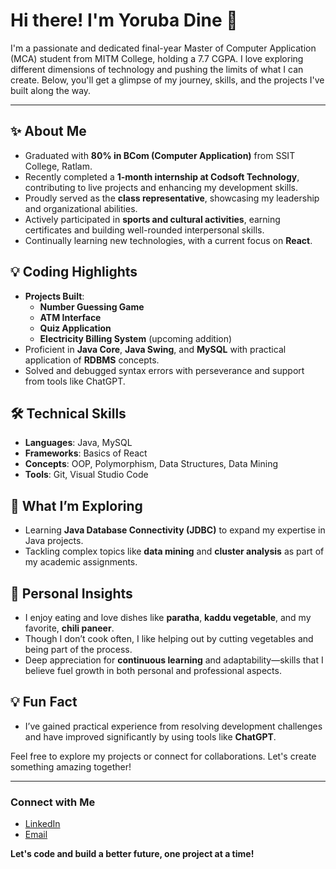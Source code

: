 # Hi there! I'm Yoruba Dine 👋

I'm a passionate and dedicated final-year Master of Computer Application (MCA) student from MITM College, holding a 7.7 CGPA. I love exploring different dimensions of technology and pushing the limits of what I can create. Below, you'll get a glimpse of my journey, skills, and the projects I've built along the way.

---

## ✨ About Me
- Graduated with **80% in BCom (Computer Application)** from SSIT College, Ratlam.
- Recently completed a **1-month internship at Codsoft Technology**, contributing to live projects and enhancing my development skills.
- Proudly served as the **class representative**, showcasing my leadership and organizational abilities.
- Actively participated in **sports and cultural activities**, earning certificates and building well-rounded interpersonal skills.
- Continually learning new technologies, with a current focus on **React**.

## 💡 Coding Highlights
- **Projects Built**:
  - **Number Guessing Game**
  - **ATM Interface**
  - **Quiz Application**
  - **Electricity Billing System** (upcoming addition)
- Proficient in **Java Core**, **Java Swing**, and **MySQL** with practical application of **RDBMS** concepts.
- Solved and debugged syntax errors with perseverance and support from tools like ChatGPT.

## 🛠️ Technical Skills
- **Languages**: Java, MySQL
- **Frameworks**: Basics of React
- **Concepts**: OOP, Polymorphism, Data Structures, Data Mining
- **Tools**: Git, Visual Studio Code

## 🔄 What I’m Exploring
- Learning **Java Database Connectivity (JDBC)** to expand my expertise in Java projects.
- Tackling complex topics like **data mining** and **cluster analysis** as part of my academic assignments.

## 🌿 Personal Insights
- I enjoy eating and love dishes like **paratha**, **kaddu vegetable**, and my favorite, **chili paneer**.
- Though I don’t cook often, I like helping out by cutting vegetables and being part of the process.
- Deep appreciation for **continuous learning** and adaptability—skills that I believe fuel growth in both personal and professional aspects.

## 💡 Fun Fact
- I’ve gained practical experience from resolving development challenges and have improved significantly by using tools like **ChatGPT**.

Feel free to explore my projects or connect for collaborations. Let's create something amazing together!

---

### Connect with Me
- [LinkedIn](#)  
- [Email](#)

**Let's code and build a better future, one project at a time!**
